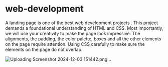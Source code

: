 # web-development
A landing page is one of the best web development projects . This project demands a foundational understanding of HTML and CSS.  Most importantly, we will use your creativity to make the page look impressive. The alignments, the padding, the color palette, boxes and all the other elements on the page require attention. Using CSS carefully to make sure the elements on the page do not overlap.


![Uploading Screenshot 2024-12-03 151442.png…]()
